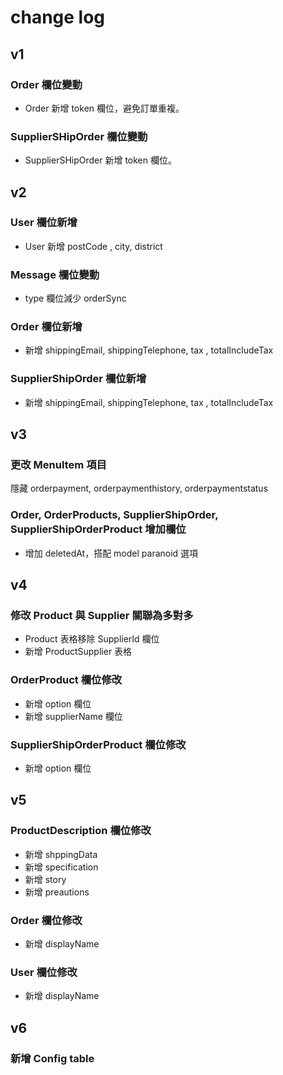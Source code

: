# change log

## v1

### Order 欄位變動
* Order 新增 token 欄位，避免訂單重複。

### SupplierSHipOrder 欄位變動
* SupplierSHipOrder 新增 token 欄位。

## v2

### User 欄位新增
* User 新增 postCode , city, district

### Message 欄位變動
* type 欄位減少 orderSync

### Order 欄位新增
* 新增 shippingEmail, shippingTelephone, tax , totalIncludeTax

### SupplierShipOrder 欄位新增
* 新增 shippingEmail, shippingTelephone, tax , totalIncludeTax


## v3

### 更改 MenuItem 項目
隱藏 orderpayment, orderpaymenthistory, orderpaymentstatus

### Order, OrderProducts, SupplierShipOrder, SupplierShipOrderProduct 增加欄位
* 增加 deletedAt，搭配 model paranoid 選項

## v4

### 修改 Product 與 Supplier 關聯為多對多
* Product 表格移除 SupplierId 欄位
* 新增 ProductSupplier 表格

### OrderProduct 欄位修改
* 新增 option 欄位
* 新增 supplierName 欄位

### SupplierShipOrderProduct 欄位修改
* 新增 option 欄位

## v5
### ProductDescription 欄位修改
* 新增 shppingData
* 新增 specification
* 新增 story
* 新增 preautions

### Order 欄位修改
* 新增 displayName

### User 欄位修改
* 新增 displayName

## v6
### 新增 Config table

